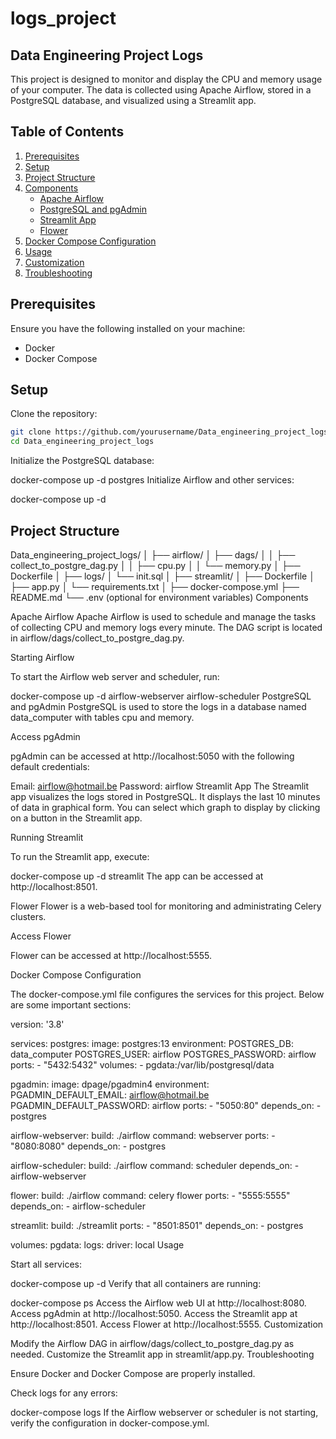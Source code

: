 # logs_project

## Data Engineering Project Logs

This project is designed to monitor and display the CPU and memory usage of your computer. The data is collected using Apache Airflow, stored in a PostgreSQL database, and visualized using a Streamlit app.

## Table of Contents
1. [Prerequisites](#prerequisites)
2. [Setup](#setup)
3. [Project Structure](#project-structure)
4. [Components](#components)
   - [Apache Airflow](#apache-airflow)
   - [PostgreSQL and pgAdmin](#postgresql-and-pgadmin)
   - [Streamlit App](#streamlit-app)
   - [Flower](#flower)
5. [Docker Compose Configuration](#docker-compose-configuration)
6. [Usage](#usage)
7. [Customization](#customization)
8. [Troubleshooting](#troubleshooting)

## Prerequisites

Ensure you have the following installed on your machine:

- Docker
- Docker Compose

## Setup

Clone the repository:

```sh
git clone https://github.com/yourusername/Data_engineering_project_logs.git
cd Data_engineering_project_logs
```
Initialize the PostgreSQL database:

docker-compose up -d postgres
Initialize Airflow and other services:


docker-compose up -d
## Project Structure


Data_engineering_project_logs/
│
├── airflow/
│   ├── dags/
│   │   ├── collect_to_postgre_dag.py
│   │   ├── cpu.py
│   │   └── memory.py
│   ├── Dockerfile
│   ├── logs/
│   └── init.sql
│
├── streamlit/
│   ├── Dockerfile
│   ├── app.py
│   └── requirements.txt
│
├── docker-compose.yml
├── README.md
└── .env (optional for environment variables)
Components

Apache Airflow
Apache Airflow is used to schedule and manage the tasks of collecting CPU and memory logs every minute. The DAG script is located in airflow/dags/collect_to_postgre_dag.py.

Starting Airflow

To start the Airflow web server and scheduler, run:

docker-compose up -d airflow-webserver airflow-scheduler
PostgreSQL and pgAdmin
PostgreSQL is used to store the logs in a database named data_computer with tables cpu and memory.

Access pgAdmin

pgAdmin can be accessed at http://localhost:5050 with the following default credentials:

Email: airflow@hotmail.be
Password: airflow
Streamlit App
The Streamlit app visualizes the logs stored in PostgreSQL. It displays the last 10 minutes of data in graphical form. You can select which graph to display by clicking on a button in the Streamlit app.

Running Streamlit

To run the Streamlit app, execute:

docker-compose up -d streamlit
The app can be accessed at http://localhost:8501.

Flower
Flower is a web-based tool for monitoring and administrating Celery clusters.

Access Flower

Flower can be accessed at http://localhost:5555.

Docker Compose Configuration

The docker-compose.yml file configures the services for this project. Below are some important sections:

version: '3.8'

services:
  postgres:
    image: postgres:13
    environment:
      POSTGRES_DB: data_computer
      POSTGRES_USER: airflow
      POSTGRES_PASSWORD: airflow
    ports:
      - "5432:5432"
    volumes:
      - pgdata:/var/lib/postgresql/data

  pgadmin:
    image: dpage/pgadmin4
    environment:
      PGADMIN_DEFAULT_EMAIL: airflow@hotmail.be
      PGADMIN_DEFAULT_PASSWORD: airflow
    ports:
      - "5050:80"
    depends_on:
      - postgres

  airflow-webserver:
    build: ./airflow
    command: webserver
    ports:
      - "8080:8080"
    depends_on:
      - postgres

  airflow-scheduler:
    build: ./airflow
    command: scheduler
    depends_on:
      - airflow-webserver

  flower:
    build: ./airflow
    command: celery flower
    ports:
      - "5555:5555"
    depends_on:
      - airflow-scheduler

  streamlit:
    build: ./streamlit
    ports:
      - "8501:8501"
    depends_on:
      - postgres

volumes:
  pgdata:
  logs:
    driver: local
Usage

Start all services:

docker-compose up -d
Verify that all containers are running:


docker-compose ps
Access the Airflow web UI at http://localhost:8080.
Access pgAdmin at http://localhost:5050.
Access the Streamlit app at http://localhost:8501.
Access Flower at http://localhost:5555.
Customization

Modify the Airflow DAG in airflow/dags/collect_to_postgre_dag.py as needed.
Customize the Streamlit app in streamlit/app.py.
Troubleshooting

Ensure Docker and Docker Compose are properly installed.

Check logs for any errors:

docker-compose logs
If the Airflow webserver or scheduler is not starting, verify the configuration in docker-compose.yml.